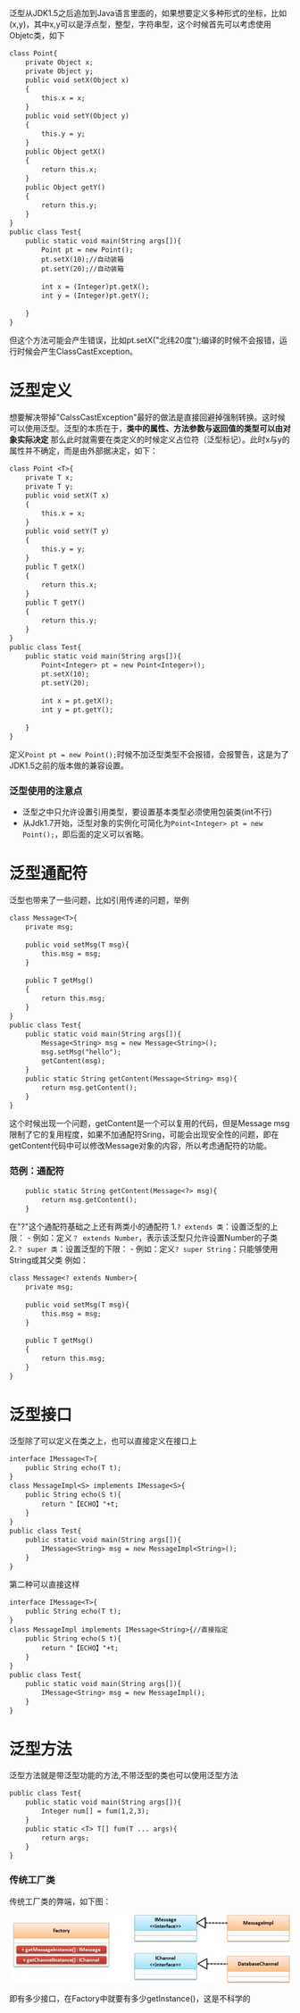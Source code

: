 泛型从JDK1.5之后追加到Java语言里面的，如果想要定义多种形式的坐标，比如(x,y)，其中x,y可以是浮点型，整型，字符串型，这个时候首先可以考虑使用Objetc类，如下
```
class Point{
	private Object x;
    private Object y;
    public void setX(Object x)
    {
    	this.x = x;
    }
    public void setY(Object y)
    {
    	this.y = y;
    }
    public Object getX()
    {
    	return this.x;
    }
    public Object getY()
    {
    	return this.y;
    }
}
public class Test{
	public static void main(String args[]){
    	Point pt = new Point();
        pt.setX(10);//自动装箱
        pt.setY(20);//自动装箱
        
        int x = (Integer)pt.getX();
        int y = (Integer)pt.getY();
        
    }
}
```
但这个方法可能会产生错误，比如pt.setX("北纬20度");编译的时候不会报错，运行时候会产生ClassCastException。

# 泛型定义
想要解决带掉"CalssCastException"最好的做法是直接回避掉强制转换。这时候可以使用泛型。泛型的本质在于，**类中的属性、方法参数与返回值的类型可以由对象实际决定**
那么此时就需要在类定义的时候定义占位符（泛型标记）。此时x与y的属性并不确定，而是由外部据决定，如下：
```
class Point <T>{
	private T x;
    private T y;
    public void setX(T x)
    {
    	this.x = x;
    }
    public void setY(T y)
    {
    	this.y = y;
    }
    public T getX()
    {
    	return this.x;
    }
    public T getY()
    {
    	return this.y;
    }
}
public class Test{
	public static void main(String args[]){
    	Point<Integer> pt = new Point<Integer>();
        pt.setX(10);
        pt.setY(20);
        
        int x = pt.getX();
        int y = pt.getY();
        
    }
}
```
定义`Point pt = new Point();`时候不加泛型类型不会报错，会报警告，这是为了JDK1.5之前的版本做的兼容设置。

### 泛型使用的注意点
- 泛型之中只允许设置引用类型，要设置基本类型必须使用包装类(int不行)
- 从Jdk1.7开始，泛型对象的实例化可简化为`Point<Integer> pt = new Point();`，即后面的定义可以省略。

# 泛型通配符
泛型也带来了一些问题，比如引用传递的问题，举例
```
class Message<T>{
	private msg;
    
    public void setMsg(T msg){
    	this.msg = msg;
    }
    
    public T getMsg()
    {
		return this.msg;
	}
}
public class Test{
	public static void main(String args[]){	
    	Message<String> msg = new Message<String>();
        msg.setMsg("hello");
        getContent(msg);
    }
    public static String getContent(Message<String> msg){
    	return msg.getContent();
    }
}
```
这个时候出现一个问题，getContent是一个可以复用的代码，但是Message<String> msg限制了它的复用程度，如果不加通配符Sring，可能会出现安全性的问题，即在getContent代码中可以修改Message对象的内容，所以考虑通配符的功能。

### 范例：通配符
```
    public static String getContent(Message<?> msg){
    	return msg.getContent();
    }
```
在"?"这个通配符基础之上还有两类小的通配符
1.`? extends 类`：设置泛型的上限：
	- 例如：定义`？ extends Number`，表示该泛型只允许设置Number的子类
2.`？ super 类`：设置泛型的下限：
	- 例如：定义`? super String`：只能够使用String或其父类
例如：
```
class Message<? extends Number>{
	private msg;
    
    public void setMsg(T msg){
    	this.msg = msg;
    }
    
    public T getMsg()
    {
		return this.msg;
	}
}
```

# 泛型接口
泛型除了可以定义在类之上，也可以直接定义在接口上
```
interface IMessage<T>{
	public String echo(T t);
}
class MessageImpl<S> implements IMessage<S>{
	public String echo(S t){
    	return "【ECHO】"+t;
    }
}
public class Test{
	public static void main(String args[]){	
    	IMessage<String> msg = new MessageImpl<String>();
    }
}
```

第二种可以直接这样
```
interface IMessage<T>{
	public String echo(T t);
}
class MessageImpl implements IMessage<String>{//直接指定
	public String echo(S t){
    	return "【ECHO】"+t;
    }
}
public class Test{
	public static void main(String args[]){	
    	IMessage<String> msg = new MessageImpl();
    }
}
```

# 泛型方法
泛型方法就是带泛型功能的方法,不带泛型的类也可以使用泛型方法
```
public class Test{
	public static void main(String args[]){
    	Integer num[] = fum(1,2,3);
    }
    public static <T> T[] fum(T ... args){
    	return args;
    }
}
```

### 传统工厂类
传统工厂类的弊端，如下图：

![37.传统工厂设计模式](https://github.com/zihaopang/Backen-develope/blob/master/pics/Java/Java%E5%9F%BA%E7%A1%80/37.%E4%BC%A0%E7%BB%9F%E5%B7%A5%E5%8E%82%E8%AE%BE%E8%AE%A1%E6%A8%A1%E5%BC%8F.JPG)

即有多少接口，在Factory中就要有多少getInstance()，这是不科学的

